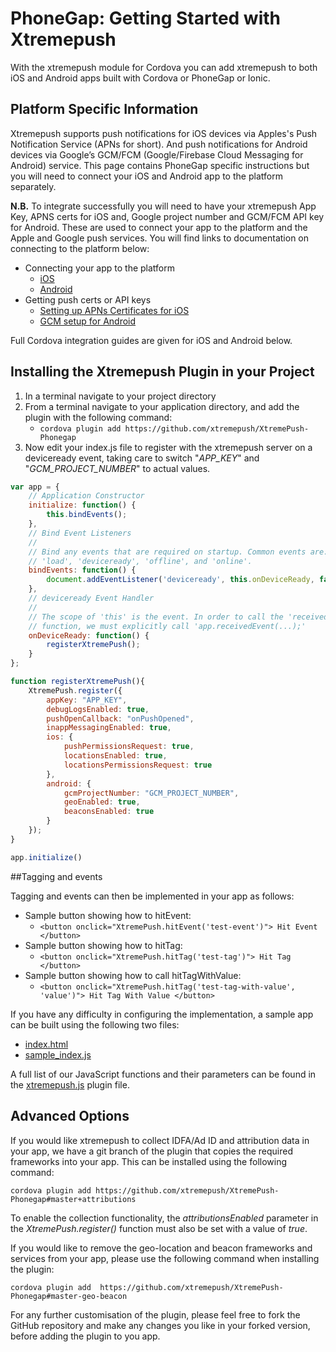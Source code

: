 # PhoneGap: Getting Started with Xtremepush
With the xtremepush module for Cordova you can add xtremepush to both iOS and Android apps built with Cordova or PhoneGap or Ionic.

## Platform Specific Information
Xtremepush supports push notifications for iOS devices via Apples's Push Notification Service (APNs for short). And push notifications for Android devices via Google’s GCM/FCM (Google/Firebase Cloud Messaging for Android) service. This page contains PhoneGap specific instructions but you will need to connect your iOS and Android app to the platform separately. 

**N.B.** To integrate successfully you will need to have your xtremepush App Key, APNS certs for iOS and, Google project number and GCM/FCM API key for Android. These are used to connect your app to the platform and the Apple and Google push services. You will find links to documentation on connecting to the platform below:

* Connecting your app to the platform
    * [iOS](https://support.xtremepush.com/hc/en-us/articles/205194411-Integrate-your-iOS-App-with-the-Platform-Objective-C-)
    * [Android](https://support.xtremepush.com/hc/en-us/articles/205144162-Integrate-your-Android-App-with-the-Platform)   
* Getting push certs or API keys  
	* [Setting up APNs Certificates for iOS](https://support.xtremepush.com/hc/en-us/articles/205115882-APNs-Certificates)
	* [GCM setup for Android ](https://support.xtremepush.com/hc/en-us/articles/205144182-GCM-API-Keys)

Full Cordova integration guides are given for iOS and Android below. 

## Installing the Xtremepush Plugin in your Project

1. In a terminal navigate to your project directory
2. From a terminal navigate to your application directory, and add the plugin with the following command: 
   * `cordova plugin add https://github.com/xtremepush/XtremePush-Phonegap`
3. Now edit your index.js file to register with the xtremepush server on a deviceready event, taking care to switch "*APP_KEY*" and "*GCM_PROJECT_NUMBER*" to actual values.

```js
var app = {
    // Application Constructor
    initialize: function() {
        this.bindEvents();
    },
    // Bind Event Listeners
    //
    // Bind any events that are required on startup. Common events are:
    // 'load', 'deviceready', 'offline', and 'online'.
    bindEvents: function() {
        document.addEventListener('deviceready', this.onDeviceReady, false);
    },
    // deviceready Event Handler
    //
    // The scope of 'this' is the event. In order to call the 'receivedEvent'
    // function, we must explicitly call 'app.receivedEvent(...);'
    onDeviceReady: function() {
        registerXtremePush();
    }
};

function registerXtremePush(){
    XtremePush.register({    
        appKey: "APP_KEY",
        debugLogsEnabled: true,
        pushOpenCallback: "onPushOpened",
        inappMessagingEnabled: true,
        ios: {
            pushPermissionsRequest: true,
            locationsEnabled: true,
            locationsPermissionsRequest: true
        },
        android: {
            gcmProjectNumber: "GCM_PROJECT_NUMBER",
            geoEnabled: true,
            beaconsEnabled: true
        }
    });
}

app.initialize()
```
 
##Tagging and events

Tagging and events can then be implemented in your app as follows:

* Sample button showing how to hitEvent:
   * `<button onclick="XtremePush.hitEvent('test-event')"> Hit Event </button>`
* Sample button showing how to hitTag: 
   * `<button onclick="XtremePush.hitTag('test-tag')"> Hit Tag </button>`
* Sample button showing how to call hitTagWithValue: 
   * `<button onclick="XtremePush.hitTag('test-tag-with-value', 'value')"> Hit Tag With Value </button>` 

If you have any difficulty in configuring the implementation, a sample app can be built using the following two files:

* [index.html](https://support.xtremepush.com/hc/en-us/article_attachments/208158049/index.html)
* [sample_index.js](https://support.xtremepush.com/hc/en-us/article_attachments/208158069/index.js)

A full list of our JavaScript functions and their parameters can be found in the [xtremepush.js](https://github.com/xtremepush/XtremePush-Phonegap/blob/master/www/xtremepush.js) plugin file.

## Advanced Options

If you would like xtremepush to collect IDFA/Ad ID and attribution data in your app, we have a git branch of the plugin that copies the required frameworks into your app. This can be installed using the following command:

`cordova plugin add https://github.com/xtremepush/XtremePush-Phonegap#master+attributions`

To enable the collection functionality, the *attributionsEnabled* parameter in the *XtremePush.register()* function must also be set with a value of *true*.


If you would like to remove the geo-location and beacon frameworks and services from your app, please use the following command when installing the plugin:

`cordova plugin add  https://github.com/xtremepush/XtremePush-Phonegap#master-geo-beacon`

For any further customisation of the plugin, please feel free to fork the GitHub repository and make any changes you like in your forked version, before adding the plugin to you app.
